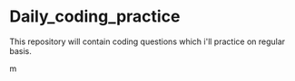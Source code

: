# Daily_coding_practice
This repository will contain coding questions which i'll practice on regular basis. 




m


